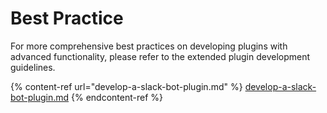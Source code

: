# Best Practice

For more comprehensive best practices on developing plugins with advanced functionality, please refer to the extended plugin development guidelines.

{% content-ref url="develop-a-slack-bot-plugin.md" %}
[develop-a-slack-bot-plugin.md](develop-a-slack-bot-plugin.md)
{% endcontent-ref %}

